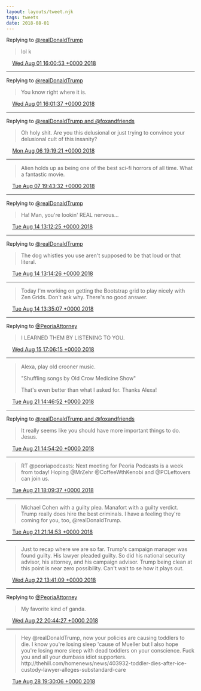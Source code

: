 ```yaml
---
layout: layouts/tweet.njk
tags: tweets
date: 2018-08-01
---
```


Replying to [@realDonaldTrump](https://twitter.com/realDonaldTrump/status/1024646945640525826)

> lol k

<img src="../../media/tweet.ico" width="12" /> [Wed Aug 01 16:00:53 +0000 2018](https://twitter.com/timwasson/status/1024686413269422080)

----

Replying to [@realDonaldTrump](https://twitter.com/realDonaldTrump/status/1024680095343108097)

> You know right where it is\.

<img src="../../media/tweet.ico" width="12" /> [Wed Aug 01 16:01:37 +0000 2018](https://twitter.com/timwasson/status/1024686598812786689)

----

Replying to [@realDonaldTrump and @foxandfriends](https://twitter.com/realDonaldTrump/status/1026474458326986752)

> Oh holy shit\. Are you this delusional or just trying to convince your delusional cult of this insanity?

<img src="../../media/tweet.ico" width="12" /> [Mon Aug 06 19:19:21 +0000 2018](https://twitter.com/timwasson/status/1026548298197286912)

----

> Alien holds up as being one of the best sci\-fi horrors of all time\. What a fantastic movie\.

<img src="../../media/tweet.ico" width="12" /> [Tue Aug 07 19:43:32 +0000 2018](https://twitter.com/timwasson/status/1026916773428449280)

----

Replying to [@realDonaldTrump](https://twitter.com/realDonaldTrump/status/1029354577559281665)

> Ha\! Man, you're lookin' REAL nervous\.\.\.

<img src="../../media/tweet.ico" width="12" /> [Tue Aug 14 13:12:25 +0000 2018](https://twitter.com/timwasson/status/1029355060843765763)

----

Replying to [@realDonaldTrump](https://twitter.com/realDonaldTrump/status/1029329583672307712)

> The dog whistles you use aren't supposed to be that loud or that literal\.

<img src="../../media/tweet.ico" width="12" /> [Tue Aug 14 13:14:26 +0000 2018](https://twitter.com/timwasson/status/1029355566085361669)

----

> Today I'm working on getting the Bootstrap grid to play nicely with Zen Grids\. Don't ask why\. There's no good answer\.

<img src="../../media/tweet.ico" width="12" /> [Tue Aug 14 13:35:07 +0000 2018](https://twitter.com/timwasson/status/1029360773481541633)

----

Replying to [@PeoriaAttorney](https://twitter.com/PeoriaAttorney/status/1029776074899681280)

> I LEARNED THEM BY LISTENING TO YOU\.

<img src="../../media/tweet.ico" width="12" /> [Wed Aug 15 17:06:15 +0000 2018](https://twitter.com/timwasson/status/1029776295863967744)

----

> Alexa, play old crooner music\.  
>   
> "Shuffling songs by Old Crow Medicine Show"  
>   
> That's even better than what I asked for\. Thanks Alexa\!

<img src="../../media/tweet.ico" width="12" /> [Tue Aug 21 14:46:52 +0000 2018](https://twitter.com/timwasson/status/1031915542607810560)

----

Replying to [@realDonaldTrump and @foxandfriends](https://twitter.com/realDonaldTrump/status/1031907600219209728)

> It really seems like you should have more important things to do\. Jesus\.

<img src="../../media/tweet.ico" width="12" /> [Tue Aug 21 14:54:20 +0000 2018](https://twitter.com/timwasson/status/1031917424726220800)

----

> RT @peoriapodcasts: Next meeting for Peoria Podcasts is a week from today\! Hoping @MrZehr @CoffeeWthKenobi and @PCLeftovers can join us\.

<img src="../../media/tweet.ico" width="12" /> [Tue Aug 21 18:09:37 +0000 2018](https://twitter.com/timwasson/status/1031966569373556736)

----

> Michael Cohen with a guilty plea\. Manafort with a guilty verdict\. Trump really does hire the best criminals\. I have a feeling they're coming for you, too, @realDonaldTrump\.

<img src="../../media/tweet.ico" width="12" /> [Tue Aug 21 21:14:53 +0000 2018](https://twitter.com/timwasson/status/1032013191595868160)

----

> Just to recap where we are so far\. Trump's campaign manager was found guilty\. His lawyer pleaded guilty\. So did his national security advisor, his attorney, and his campaign advisor\. Trump being clean at this point is near zero possibility\. Can't wait to se how it plays out\.

<img src="../../media/tweet.ico" width="12" /> [Wed Aug 22 13:41:09 +0000 2018](https://twitter.com/timwasson/status/1032261394031419397)

----

Replying to [@PeoriaAttorney](https://twitter.com/PeoriaAttorney/status/1032367721076256768)

> My favorite kind of ganda\.

<img src="../../media/tweet.ico" width="12" /> [Wed Aug 22 20:44:27 +0000 2018](https://twitter.com/timwasson/status/1032367920716730368)

----

> Hey @realDonaldTrump, now your policies are causing toddlers to die\. I know you're losing sleep 'cause of Mueller but I also hope you're losing more sleep with dead toddlers on your conscience\. Fuck you and all your dumbass idiot supporters\. http://thehill\.com/homenews/news/403932\-toddler\-dies\-after\-ice\-custody\-lawyer\-alleges\-substandard\-care

<img src="../../media/tweet.ico" width="12" /> [Tue Aug 28 19:30:06 +0000 2018](https://twitter.com/timwasson/status/1034523536864555009)